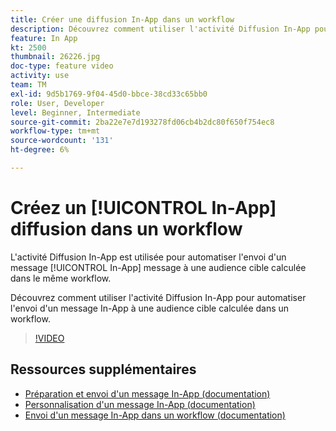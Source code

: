 ```yaml
---
title: Créer une diffusion In-App dans un workflow
description: Découvrez comment utiliser l'activité Diffusion In-App pour automatiser l'envoi d'un message In-App à une audience cible calculée dans un workflow.
feature: In App
kt: 2500
thumbnail: 26226.jpg
doc-type: feature video
activity: use
team: TM
exl-id: 9d5b1769-9f04-45d0-bbce-38cd33c65bb0
role: User, Developer
level: Beginner, Intermediate
source-git-commit: 2ba22e7e7d193278fd06cb4b2dc80f650f754ec8
workflow-type: tm+mt
source-wordcount: '131'
ht-degree: 6%

---
```


# Créez un [!UICONTROL In-App] diffusion dans un workflow

L&#39;activité Diffusion In-App est utilisée pour automatiser l&#39;envoi d&#39;un message [!UICONTROL In-App] message à une audience cible calculée dans le même workflow.

Découvrez comment utiliser l&#39;activité Diffusion In-App pour automatiser l&#39;envoi d&#39;un message In-App à une audience cible calculée dans un workflow.

>[!VIDEO](https://video.tv.adobe.com/v/26226?quality=12)

## Ressources supplémentaires

* [Préparation et envoi d&#39;un message In-App (documentation)](https://experienceleague.adobe.com/docs/campaign-standard/using/communication-channels/in-app-messaging/preparing-and-sending-an-in-app-message.html?lang=en)
* [Personnalisation d&#39;un message In-App (documentation)](https://experienceleague.adobe.com/docs/campaign-standard/using/communication-channels/in-app-messaging/customizing-an-in-app-message.html?lang=en)
* [Envoi d&#39;un message In-App dans un workflow (documentation)](https://experienceleague.adobe.com/docs/campaign-standard/using/managing-processes-and-data/channel-activities/in-app-delivery.html?lang=en)
